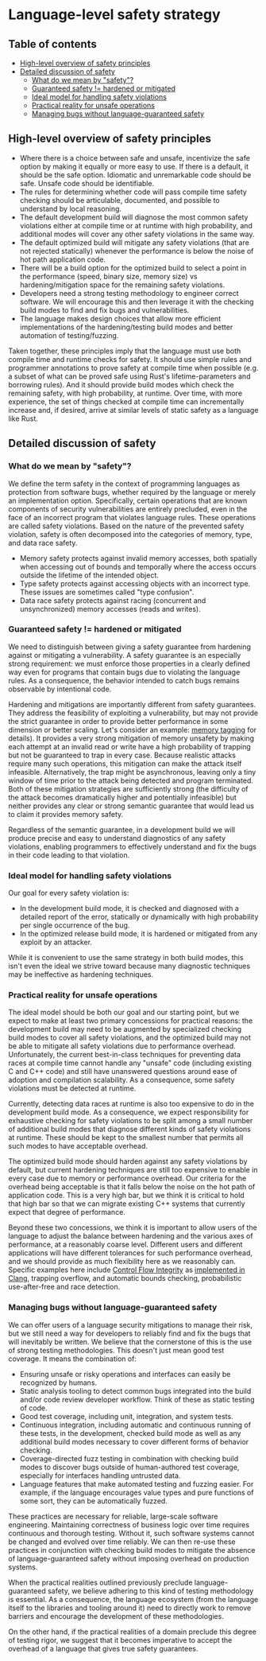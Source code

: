# Language-level safety strategy

<!--
Part of the Carbon Language project, under the Apache License v2.0 with LLVM
Exceptions. See /LICENSE for license information.
SPDX-License-Identifier: Apache-2.0 WITH LLVM-exception
-->

## Table of contents

<!-- toc -->

-   [High-level overview of safety principles](#high-level-overview-of-safety-principles)
-   [Detailed discussion of safety](#detailed-discussion-of-safety)
    -   [What do we mean by "safety"?](#what-do-we-mean-by-safety)
    -   [Guaranteed safety != hardened or mitigated](#guaranteed-safety--hardened-or-mitigated)
    -   [Ideal model for handling safety violations](#ideal-model-for-handling-safety-violations)
    -   [Practical reality for unsafe operations](#practical-reality-for-unsafe-operations)
    -   [Managing bugs without language-guaranteed safety](#managing-bugs-without-language-guaranteed-safety)

<!-- tocstop -->

## High-level overview of safety principles

-   Where there is a choice between safe and unsafe, incentivize the safe option
    by making it equally or more easy to use. If there is a default, it should
    be the safe option. Idiomatic and unremarkable code should be safe. Unsafe
    code should be identifiable.
-   The rules for determining whether code will pass compile time safety
    checking should be articulable, documented, and possible to understand by
    local reasoning.
-   The default development build will diagnose the most common safety
    violations either at compile time or at runtime with high probability, and
    additional modes will cover any other safety violations in the same way.
-   The default optimized build will mitigate any safety violations (that are
    not rejected statically) whenever the performance is below the noise of hot
    path application code.
-   There will be a build option for the optimized build to select a point in
    the performance (speed, binary size, memory size) vs hardening/mitigation
    space for the remaining safety violations.
-   Developers need a strong testing methodology to engineer correct software.
    We will encourage this and then leverage it with the checking build modes to
    find and fix bugs and vulnerabilities.
-   The language makes design choices that allow more efficient implementations
    of the hardening/testing build modes and better automation of
    testing/fuzzing.

Taken together, these principles imply that the language must use both compile
time and runtime checks for safety. It should use simple rules and programmer
annotations to prove safety at compile time when possible (e.g. a subset of what
can be proved safe using Rust's lifetime-parameters and borrowing rules). And it
should provide build modes which check the remaining safety, with high
probability, at runtime. Over time, with more experience, the set of things
checked at compile time can incrementally increase and, if desired, arrive at
similar levels of static safety as a language like Rust.

## Detailed discussion of safety

### What do we mean by "safety"?

We define the term safety in the context of programming languages as protection
from software bugs, whether required by the language or merely an implementation
option. Specifically, certain operations that are known components of security
vulnerabilities are entirely precluded, even in the face of an incorrect program
that violates language rules. These operations are called safety violations.
Based on the nature of the prevented safety violation, safety is often
decomposed into the categories of memory, type, and data race safety.

-   Memory safety protects against invalid memory accesses, both spatially when
    accessing out of bounds and temporally where the access occurs outside the
    lifetime of the intended object.
-   Type safety protects against accessing objects with an incorrect type. These
    issues are sometimes called "type confusion".
-   Data race safety protects against racing (concurrent and unsynchronized)
    memory accesses (reads and writes).

### Guaranteed safety != hardened or mitigated

We need to distinguish between giving a safety guarantee from hardening against
or mitigating a vulnerability. A safety guarantee is an especially strong
requirement: we must enforce those properties in a clearly defined way even for
programs that contain bugs due to violating the language rules. As a
consequence, the behavior intended to catch bugs remains observable by
intentional code.

Hardening and mitigations are importantly different from safety guarantees. They
address the feasibility of exploiting a vulnerability, but may not provide the
strict guarantee in order to provide better performance in some dimension or
better scaling. Let's consider an example:
[memory tagging](https://llvm.org/devmtg/2018-10/slides/Serebryany-Stepanov-Tsyrklevich-Memory-Tagging-Slides-LLVM-2018.pdf)
for details). It provides a very strong mitigation of memory unsafety by making
each attempt at an invalid read or write have a high probability of trapping but
not be guaranteed to trap in every case. Because realistic attacks require many
such operations, this mitigation can make the attack itself infeasible.
Alternatively, the trap might be asynchronous, leaving only a tiny window of
time prior to the attack being detected and program terminated. Both of these
mitigation strategies are sufficiently strong (the difficulty of the attack
becomes dramatically higher and potentially infeasible) but neither provides any
clear or strong semantic guarantee that would lead us to claim it provides
memory safety.

Regardless of the semantic guarantee, in a development build we will produce
precise and easy to understand diagnostics of any safety violations, enabling
programmers to effectively understand and fix the bugs in their code leading to
that violation.

### Ideal model for handling safety violations

Our goal for every safety violation is:

-   In the development build mode, it is checked and diagnosed with a detailed
    report of the error, statically or dynamically with high probability per
    single occurrence of the bug.
-   In the optimized release build mode, it is hardened or mitigated from any
    exploit by an attacker.

While it is convenient to use the same strategy in both build modes, this isn't
even the ideal we strive toward because many diagnostic techniques may be
ineffective as hardening techniques.

### Practical reality for unsafe operations

The ideal model should be both our goal and our starting point, but we expect to
make at least two primary concessions for practical reasons: the development
build may need to be augmented by specialized checking build modes to cover all
safety violations, and the optimized build may not be able to mitigate all
safety violations due to performance overhead. Unfortunately, the current
best-in-class techniques for preventing data races at compile time cannot handle
any "unsafe" code (including existing C and C++ code) and still have unanswered
questions around ease of adoption and compilation scalability. As a consequence,
some safety violations must be detected at runtime.

Currently, detecting data races at runtime is also too expensive to do in the
development build mode. As a consequence, we expect responsibility for
exhaustive checking for safety violations to be split among a small number of
additional build modes that diagnose different kinds of safety violations at
runtime. These should be kept to the smallest number that permits all such modes
to have acceptable overhead.

The optimized build mode should harden against any safety violations by default,
but current hardening techniques are still too expensive to enable in every case
due to memory or performance overhead. Our criteria for the overhead being
acceptable is that it falls below the noise on the hot path of application code.
This is a very high bar, but we think it is critical to hold that high bar so
that we can migrate existing C++ systems that currently expect that degree of
performance.

Beyond these two concessions, we think it is important to allow users of the
language to adjust the balance between hardening and the various axes of
performance, at a reasonably coarse level. Different users and different
applications will have different tolerances for such performance overhead, and
we should provide as much flexibility here as we reasonably can. Specific
examples here include
[Control Flow Integrity](https://en.wikipedia.org/wiki/Control-flow_integrity)
as [implemented in Clang](http://clang.llvm.org/docs/ControlFlowIntegrity.html),
trapping overflow, and automatic bounds checking, probabilistic use-after-free
and race detection.

### Managing bugs without language-guaranteed safety

We can offer users of a language security mitigations to manage their risk, but
we still need a way for developers to reliably find and fix the bugs that will
inevitably be written. We believe that the cornerstone of this is the use of
strong testing methodologies. This doesn't just mean good test coverage. It
means the combination of:

-   Ensuring unsafe or risky operations and interfaces can easily be recognized
    by humans.
-   Static analysis tooling to detect common bugs integrated into the build
    and/or code review developer workflow. Think of these as static testing of
    code.
-   Good test coverage, including unit, integration, and system tests.
-   Continuous integration, including automatic and continuous running of these
    tests, in the development, checked build mode as well as any additional
    build modes necessary to cover different forms of behavior checking.
-   Coverage-directed fuzz testing in combination with checking build modes to
    discover bugs outside of human-authored test coverage, especially for
    interfaces handling untrusted data.
-   Language features that make automated testing and fuzzing easier. For
    example, if the language encourages value types and pure functions of some
    sort, they can be automatically fuzzed.

These practices are necessary for reliable, large-scale software engineering.
Maintaining correctness of business logic over time requires continuous and
thorough testing. Without it, such software systems cannot be changed and
evolved over time reliably. We can then re-use these practices in conjunction
with checking build modes to mitigate the absence of language-guaranteed safety
without imposing overhead on production systems.

When the practical realities outlined previously preclude language-guaranteed
safety, we believe adhering to this kind of testing methodology is essential. As
a consequence, the language ecosystem (from the language itself to the libraries
and tooling around it) need to directly work to remove barriers and encourage
the development of these methodologies.

On the other hand, if the practical realities of a domain preclude this degree
of testing rigor, we suggest that it becomes imperative to accept the overhead
of a language that gives true safety guarantees.

